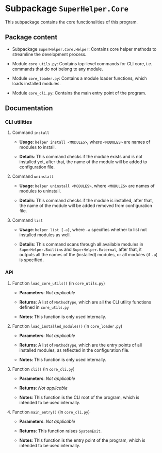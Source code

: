 # Subpackage `SuperHelper.Core`

This subpackage contains the core functionalities of this program.

## Package content

- Subpackage `SuperHelper.Core.Helper`: Contains core helper methods to streamline the development process.


- Module `core_utils.py`: Contains top-level commands for CLI core, i.e. commands that do not belong to any module.


- Module `core_loader.py`: Contains a module loader functions, which loads installed modules.


- Module `core_cli.py`: Contains the main entry point of the program.

## Documentation

### CLI utilities

1. Command `install`

    * **Usage**: `helper install <MODULES>`, where `<MODULES>` are names of modules to install.
    
    * **Details**: This command checks if the module exists and is not installed yet, after that, the name of the module
      will be added to configuration file.
      

2. Command `uninstall`

    * **Usage**: `helper uninstall <MODULES>`, where `<MODULES>` are names of modules to uninstall.
    
    * **Details**: This command checks if the module is installed, after that, the name of the module will be added
      removed from configuration file.


3. Command `list`

    * **Usage**: `helper list [-a]`, where `-a` specifies whether to list not installed modules as well.
    
    * **Details**: This command scans through all available modules in `SuperHelper.Builtins` and
      `SuperHelper.External`, after that, it outputs all the names of the (installed) modules, or all modules (if `-a`)
      is specified.
      
### API

1. Function `load_core_utils()` (in `core_utils.py`)

    * **Parameters**: *Not applicable*
    
    * **Returns**: A list of `MethodType`, which are all the CLI utility functions defined in `core_utils.py`
    
    * **Notes**: This function is only used internally.


2. Function `load_installed_modules()` (in `core_loader.py`)

    * **Parameters**: *Not applicable*
    
    * **Returns**: A list of `MethodType`, which are the entry points of all installed modules, as reflected in the
      configuration file.
    
    * **Notes**: This function is only used internally.


3. Function `cli()` (in `core_cli.py`)

    * **Parameters**: *Not applicable*
    
    * **Returns**: *Not applicable*
    
    * **Notes**: This function is the CLI root of the program, which is intended to be used internally.
    

4. Function `main_entry()` (in `core_cli.py`)

    * **Parameters**: *Not applicable*
    
    * **Returns**: This function raises `SystemExit`.
    
    * **Notes**: This function is the entry point of the program, which is intended to be used internally.
